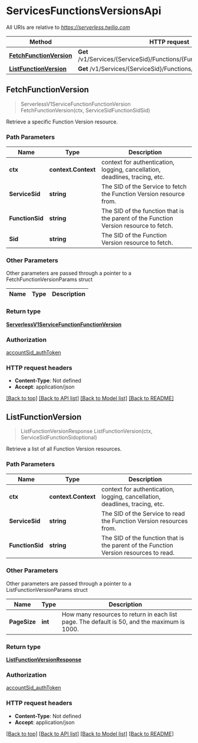 # ServicesFunctionsVersionsApi

All URIs are relative to *https://serverless.twilio.com*

Method | HTTP request | Description
------------- | ------------- | -------------
[**FetchFunctionVersion**](ServicesFunctionsVersionsApi.md#FetchFunctionVersion) | **Get** /v1/Services/{ServiceSid}/Functions/{FunctionSid}/Versions/{Sid} | 
[**ListFunctionVersion**](ServicesFunctionsVersionsApi.md#ListFunctionVersion) | **Get** /v1/Services/{ServiceSid}/Functions/{FunctionSid}/Versions | 



## FetchFunctionVersion

> ServerlessV1ServiceFunctionFunctionVersion FetchFunctionVersion(ctx, ServiceSidFunctionSidSid)



Retrieve a specific Function Version resource.

### Path Parameters


Name | Type | Description
------------- | ------------- | -------------
**ctx** | **context.Context** | context for authentication, logging, cancellation, deadlines, tracing, etc.
**ServiceSid** | **string** | The SID of the Service to fetch the Function Version resource from.
**FunctionSid** | **string** | The SID of the function that is the parent of the Function Version resource to fetch.
**Sid** | **string** | The SID of the Function Version resource to fetch.

### Other Parameters

Other parameters are passed through a pointer to a FetchFunctionVersionParams struct


Name | Type | Description
------------- | ------------- | -------------

### Return type

[**ServerlessV1ServiceFunctionFunctionVersion**](ServerlessV1ServiceFunctionFunctionVersion.md)

### Authorization

[accountSid_authToken](../README.md#accountSid_authToken)

### HTTP request headers

- **Content-Type**: Not defined
- **Accept**: application/json

[[Back to top]](#) [[Back to API list]](../README.md#documentation-for-api-endpoints)
[[Back to Model list]](../README.md#documentation-for-models)
[[Back to README]](../README.md)


## ListFunctionVersion

> ListFunctionVersionResponse ListFunctionVersion(ctx, ServiceSidFunctionSidoptional)



Retrieve a list of all Function Version resources.

### Path Parameters


Name | Type | Description
------------- | ------------- | -------------
**ctx** | **context.Context** | context for authentication, logging, cancellation, deadlines, tracing, etc.
**ServiceSid** | **string** | The SID of the Service to read the Function Version resources from.
**FunctionSid** | **string** | The SID of the function that is the parent of the Function Version resources to read.

### Other Parameters

Other parameters are passed through a pointer to a ListFunctionVersionParams struct


Name | Type | Description
------------- | ------------- | -------------
**PageSize** | **int** | How many resources to return in each list page. The default is 50, and the maximum is 1000.

### Return type

[**ListFunctionVersionResponse**](ListFunctionVersionResponse.md)

### Authorization

[accountSid_authToken](../README.md#accountSid_authToken)

### HTTP request headers

- **Content-Type**: Not defined
- **Accept**: application/json

[[Back to top]](#) [[Back to API list]](../README.md#documentation-for-api-endpoints)
[[Back to Model list]](../README.md#documentation-for-models)
[[Back to README]](../README.md)

